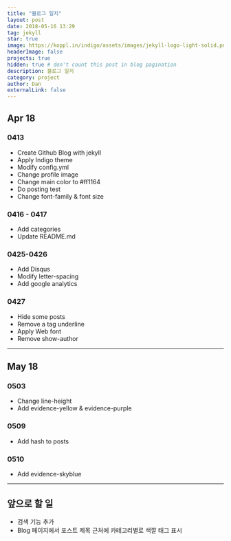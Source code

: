 ```yaml
---
title: "블로그 일지"
layout: post
date: 2018-05-16 13:29
tag: jekyll
star: true
image: https://koppl.in/indigo/assets/images/jekyll-logo-light-solid.png
headerImage: false
projects: true
hidden: true # don't count this post in blog pagination
description: 블로그 일지
category: project
author: Dan
externalLink: false
---
```


## Apr 18

### 0413
* Create Github Blog with jekyll
* Apply Indigo theme
* Modify config.yml
* Change profile image
* Change main color to #ff1164
* Do posting test
* Change font-family & font size

### 0416 - 0417
* Add categories
* Update README.md

### 0425-0426
* Add Disqus
* Modify letter-spacing
* Add google analytics

### 0427
* Hide some posts
* Remove a tag underline
* Apply Web font
* Remove show-author

---
## May 18

### 0503
* Change line-height
* Add evidence-yellow & evidence-purple

### 0509
* Add hash to posts

### 0510
* Add evidence-skyblue

---
## 앞으로 할 일

* 검색 기능 추가
* Blog 페이지에서 포스트 제목 근처에 카테고리별로 색깔 태그 표시
